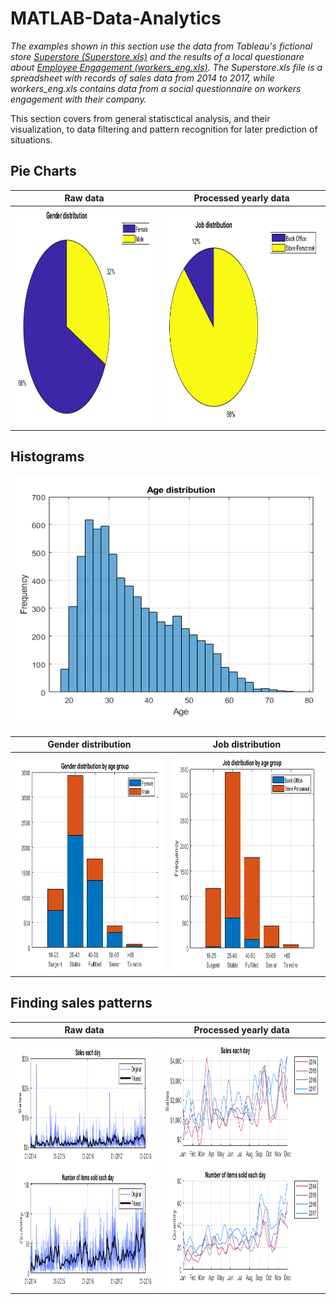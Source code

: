 # MATLAB-Data-Analytics
*The examples shown in this section use the data from Tableau's fictional store [Superstore (Superstore.xls)](https://community.tableau.com/s/question/0D54T00000CWeX8SAL/sample-superstore-sales-excelxls) and the results of a local questionare about [Employee Engagement (workers_eng.xls)](https://github.com/MystoganX/MATLAB-Data-Analytics/blob/main/Workers_eng.xlsx). The Superstore.xls file is a spreadsheet with records of sales data from 2014 to 2017, while workers_eng.xls contains data from a social questionnaire on workers engagement with their company.*

This section covers from general statisctical analysis, and their visualization, to data filtering and pattern recognition for later prediction of situations. 

Pie Charts
---

Raw data |  Processed yearly data
:-------------------------:|:-------------------------:
<img src="https://github.com/MystoganX/MATLAB-Data-Analytics/blob/main/Figures/PieChart_Gender.png" width="800" height="350" />  |  <img src="https://github.com/MystoganX/MATLAB-Data-Analytics/blob/main/Figures/PieChart_Job.png" width="800" height="350" />

Histograms
---

<img src="https://github.com/MystoganX/MATLAB-Data-Analytics/blob/main/Figures/Histogram_Age.png" width="550" height="400" /> 

Gender distribution |  Job distribution
:-------------------------:|:-------------------------:
<img src="https://github.com/MystoganX/MATLAB-Data-Analytics/blob/main/Figures/Histogram_Age_Gender.png" width="800" height="350" />  |  <img src="https://github.com/MystoganX/MATLAB-Data-Analytics/blob/main/Figures/Histogram_Age_Job.png" width="800" height="350" />


Finding sales patterns
---

Raw data |  Processed yearly data
:-------------------------:|:-------------------------:
<img src="https://github.com/MystoganX/MATLAB-Data-Analytics/blob/main/Figures/FilteredSales_small.png" width="800" height="400" />  |  <img src="https://github.com/MystoganX/MATLAB-Data-Analytics/blob/main/Figures/YearlySales_small.png" width="800" height="400" />


